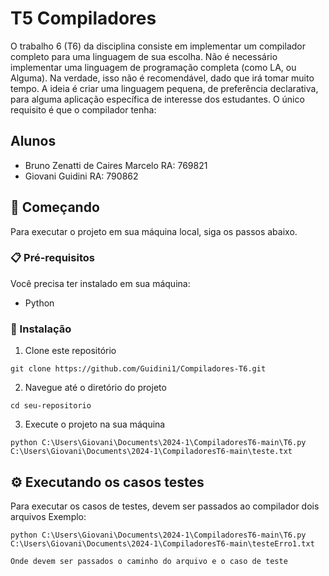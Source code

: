# T5 Compiladores

O trabalho 6 (T6) da disciplina consiste em implementar um compilador completo para uma linguagem de sua escolha. Não é necessário implementar uma linguagem de programação completa (como LA, ou Alguma). Na verdade, isso não é recomendável, dado que irá tomar muito tempo. A ideia é criar uma linguagem pequena, de preferência declarativa, para alguma aplicação específica de interesse dos estudantes. O único requisito é que o compilador tenha:

## Alunos
- Bruno Zenatti de Caires Marcelo RA: 769821
- Giovani Guidini RA: 790862

## 🚀 Começando

Para executar o projeto em sua máquina local, siga os passos abaixo.

### 📋 Pré-requisitos

Você precisa ter instalado em sua máquina:

- Python

### 🔧 Instalação


1. Clone este repositório
   
```
git clone https://github.com/Guidini1/Compiladores-T6.git
```

2. Navegue até o diretório do projeto

```
cd seu-repositorio
```

3. Execute o projeto na sua máquina
   
```
python C:\Users\Giovani\Documents\2024-1\CompiladoresT6-main\T6.py C:\Users\Giovani\Documents\2024-1\CompiladoresT6-main\teste.txt
```

## ⚙️ Executando os casos testes

Para executar os casos de testes, devem ser passados ao compilador dois arquivos
Exemplo:
```
python C:\Users\Giovani\Documents\2024-1\CompiladoresT6-main\T6.py C:\Users\Giovani\Documents\2024-1\CompiladoresT6-main\testeErro1.txt

Onde devem ser passados o caminho do arquivo e o caso de teste
